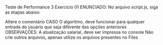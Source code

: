 Teste de Performance 3
Exercício 01
ENUNCIADO:
No arquivo script.js, siga as etapas abaixo:

Altere o comentário CASO
O algoritmo, deve funcionar para qualquer entrada do usuário que seja diferente das opções anteriores
OBSERVAÇÕES:
A atualização salarial, deve ser impressa no console
Não crie outros arquivos, apenas utilize os arquivos presentes no Files
